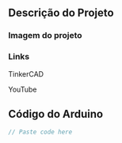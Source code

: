 ## Descrição do Projeto

### Imagem do projeto

### Links
TinkerCAD

YouTube

## Código do Arduino

```c
// Paste code here

```